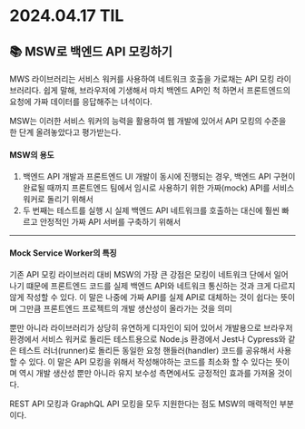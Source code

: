 # 2024.04.17 TIL

## 📚 MSW로 백엔드 API 모킹하기

MWS 라이브러리는 서비스 워커를 사용하여 네트워크 호출을 가로채는 API 모킹 라이브러리다. 쉽게 말해, 브라우저에 기생해서 마치 백엔드 API인 척 하면서 프론트엔드의 요청에 가짜 데이터를 응답해주는 녀석이다.

MSW는 이러한 서비스 워커의 능력을 활용하여 웹 개발에 있어서 API 모킹의 수준을 한 단계 올려놓았다고 평가받는다.

#### MSW의 용도

1. 백엔드 API 개발과 프론트엔드 UI 개발이 동시에 진행되는 경우, 백엔드 API 구현이 완료될 때까지 프론트엔드 팀에서 임시로 사용하기 위한 가짜(mock) API를 서비스 워커로 돌리기 위해서
2. 두 번째는 테스트를 실행 시 실제 백엔드 API 네트워크를 호출하는 대신에 훨씬 빠르고 안정적인 가짜 API 서버를 구축하기 위해서

---

#### Mock Service Worker의 특징

기존 API 모킹 라이브러리 대비 MSW의 가장 큰 강점은 모킹이 네트워크 단에서 일어나기 떄문에 프론트엔드 코드를 실제 백엔드 API와 네트워크 통신하는 것과 크게 다르지 않게 작성할 수 있다.
이 말은 나중에 가짜 API를 실제 API로 대체하는 것이 쉽다는 뜻이며 그만큼 프론트엔드 프로젝트의 개발 생산성이 올라가는 것을 의미

뿐만 아니라 라이브러리가 상당히 유연하게 디자인이 되어 있어서 개발용으로 브라우저 환경에서 서비스 워커로 돌리든 테스트용으로 Node.js 환경에서 Jest나 Cypress와 같은 테스트 러너(runner)로 돌리든 동일한 요청 핸들러(handler) 코드를 공유해서 사용할 수 있다. 이 말은 API 모킹을 위해서 작성해야하는 코드를 최소화 할 수 있다는 뜻이며 역시 개발 생산성 뿐만 아니라 유지 보수성 측면에서도 긍정적인 효과를 가져올 것이다.

REST API 모킹과 GraphQL API 모킹을 모두 지원한다는 점도 MSW의 매력적인 부분이다.
